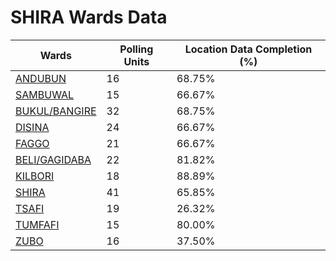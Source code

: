 
# SHIRA Wards Data

| Wards | Polling Units | Location Data Completion (%) |
| ---- | ----- | ------- |
| [ANDUBUN](./wards/1224-andubun) | 16 | 68.75% |
| [SAMBUWAL](./wards/1225-sambuwal) | 15 | 66.67% |
| [BUKUL/BANGIRE](./wards/1226-bukul/bangire) | 32 | 68.75% |
| [DISINA](./wards/1227-disina) | 24 | 66.67% |
| [FAGGO](./wards/1228-faggo) | 21 | 66.67% |
| [BELI/GAGIDABA](./wards/1229-beli/gagidaba) | 22 | 81.82% |
| [KILBORI](./wards/1230-kilbori) | 18 | 88.89% |
| [SHIRA](./wards/1231-shira) | 41 | 65.85% |
| [TSAFI](./wards/1232-tsafi) | 19 | 26.32% |
| [TUMFAFI](./wards/1233-tumfafi) | 15 | 80.00% |
| [ZUBO](./wards/1234-zubo) | 16 | 37.50% |




